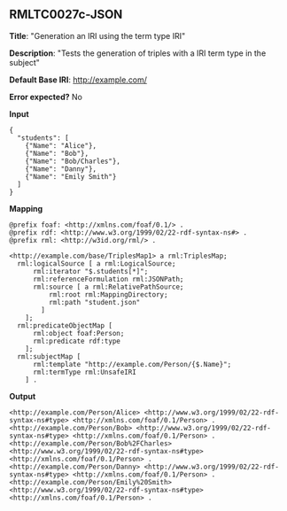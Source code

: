 ## RMLTC0027c-JSON

**Title**: "Generation an IRI using the term type IRI"

**Description**: "Tests the generation of triples with a IRI term type in the subject"

**Default Base IRI**: http://example.com/

**Error expected?** No

**Input**
```
{
  "students": [
    {"Name": "Alice"},
    {"Name": "Bob"},
    {"Name": "Bob/Charles"},
    {"Name": "Danny"},
    {"Name": "Emily Smith"}
  ]
}

```

**Mapping**
```
@prefix foaf: <http://xmlns.com/foaf/0.1/> .
@prefix rdf: <http://www.w3.org/1999/02/22-rdf-syntax-ns#> .
@prefix rml: <http://w3id.org/rml/> .

<http://example.com/base/TriplesMap1> a rml:TriplesMap;
  rml:logicalSource [ a rml:LogicalSource;
      rml:iterator "$.students[*]";
      rml:referenceFormulation rml:JSONPath;
      rml:source [ a rml:RelativePathSource;
          rml:root rml:MappingDirectory;
          rml:path "student.json"
        ]
    ];
  rml:predicateObjectMap [
      rml:object foaf:Person;
      rml:predicate rdf:type
    ];
  rml:subjectMap [
      rml:template "http://example.com/Person/{$.Name}";
      rml:termType rml:UnsafeIRI
    ] .

```

**Output**
```
<http://example.com/Person/Alice> <http://www.w3.org/1999/02/22-rdf-syntax-ns#type> <http://xmlns.com/foaf/0.1/Person> .
<http://example.com/Person/Bob> <http://www.w3.org/1999/02/22-rdf-syntax-ns#type> <http://xmlns.com/foaf/0.1/Person> .
<http://example.com/Person/Bob%2FCharles> <http://www.w3.org/1999/02/22-rdf-syntax-ns#type> <http://xmlns.com/foaf/0.1/Person> .
<http://example.com/Person/Danny> <http://www.w3.org/1999/02/22-rdf-syntax-ns#type> <http://xmlns.com/foaf/0.1/Person> .
<http://example.com/Person/Emily%20Smith> <http://www.w3.org/1999/02/22-rdf-syntax-ns#type> <http://xmlns.com/foaf/0.1/Person> .

```

